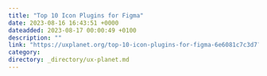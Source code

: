 ```yaml
---
title: "Top 10 Icon Plugins for Figma"
date: 2023-08-16 16:43:51 +0000
dateadded: 2023-08-17 00:00:49 +0100
description: ""
link: "https://uxplanet.org/top-10-icon-plugins-for-figma-6e6081c7c3d7?source=rss----819cc2aaeee0---4"
category:
directory: _directory/ux-planet.md
---
```

